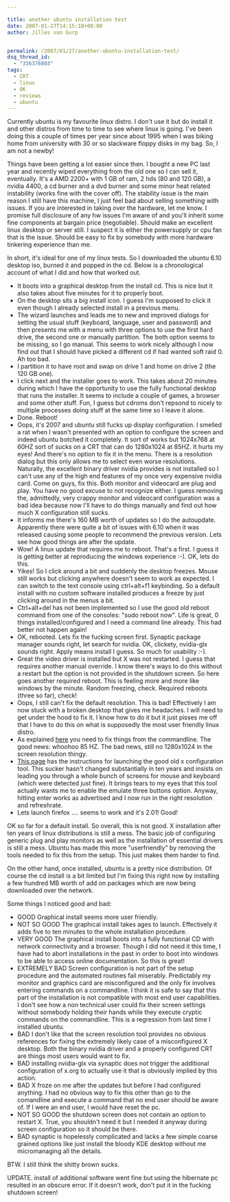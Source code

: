 ```yaml
---

title: another ubuntu installation test
date: 2007-01-27T14:15:18+00:00
author: Jilles van Gurp


permalink: /2007/01/27/another-ubuntu-installation-test/
dsq_thread_id:
  - "336376803"
tags:
  - CRT
  - linux
  - OK
  - reviews
  - ubuntu
---
```

Currently ubuntu is my favourite linux distro. I don't use it but do install it and other distros from time to time to see where linux is going. I've been doing this a couple of times per year since about 1995 when I was biking home from university with 30 or so slackware floppy disks in my bag. So, I am not a newby!

Things have been getting a lot easier since then. I bought a new PC last year and recently wiped everything from the old one so I can sell it, eventually. It's a AMD 2200+ with 1 GB of ram, 2 hds (80 and 120 GB), a nvidia 4400, a cd burner and a dvd burner and some minor heat related instability (works fine with the cover off). The stability issue is the main reason I still have this machine, I just feel bad about selling something with issues. If you are interested in taking over the hardware, let me know. I promise full disclosure of any hw issues I'm aware of and you'll inherit some fine components at bargain price (negotiable). Should make an excellent linux desktop or server still. I suspect it is either the powersupply or cpu fan that is the issue. Should be easy to fix by somebody with more hardware tinkering experience than me.

In short, it's ideal for one of my linux tests. So I downloaded the ubuntu 6.10 desktop iso, burned it and popped in the cd. Below is a chronological account of what I did and how that worked out.

- It boots into a graphical desktop from the install cd. This is nice but it also takes about five minutes for it to properly boot.
-  On the desktop sits a big install icon. I guess I'm supposed to click it even though I already selected install in a previous menu.
- The wizard launches and leads me to new and improved dialogs for setting the usual stuff (keyboard, language, user and password) and then presents me with a menu with three options to use the first hard drive, the second one or manually partition. The both option seems to be missing, so I go manual. This seems to work nicely although I now find out that I should have picked a different cd if had wanted soft raid 0. Ah too bad.
- I partition it to have root and swap on drive 1 and home on drive 2 (the 120 GB one).
- I click next and the installer goes to work. This takes about 20 minutes during which I have the opportunity to use the fully functional desktop that runs the installer. It seems to include a couple of games, a browser and some other stuff. Fun, I guess but cdroms don't repsond to nicely to multiple processes doing stuff at the same time so I leave it alone.
- Done. Reboot!
- Oops, it's 2007 and ubuntu still fucks up display configuration. I smelled a rat when I wasn't presented with an option to configure the screen and indeed ubuntu botched it completely. It sort of works but 1024x768 at 60HZ sort of sucks on a CRT that can do 1280x1024 at 85HZ. It hurts my eyes! And there's no option to fix it in the menu. There is a resolution dialog but this only allows me to select even worse resolutions. Naturally, the excellent binary driver nvidia provides is not installed so I can't use any of the high end features of my once very expensive nvidia card. Come on guys, fix this. Both monitor and videocard are plug and play. You have no good excuse to not recognize either. I guess removing the, admittedly, very crappy monitor and videocard configuration was a bad idea because now I'll have to do things manually and find out how much X configuration still sucks.
- It informs me there's 160 MB worth of updates so I do the autoupdate. Apparently there were quite a bit of issues with 6.10 when it was released causing some people to recommend the previous version. Lets see how good things are after the update.
- Wow! A linux update that requires me to reboot. That's a first. I guess it is getting better at reproducing the windows experience :-).  OK, lets do this.
- Yikes! So I click around a bit and suddenly the desktop freezes. Mouse still works but clicking anywhere doesn't seem to work as expected. I can switch to the text console using ctrl+alt+f1 keybinding. So a default install with no custom software installed produces a freeze by just clicking around in the menus a bit.
- Ctrl+alt+del has not been implemented so I use the good old reboot command from one of the consoles: "sudo reboot now". Life is great, 0 things installed/configured and I need a command line already. This had better not happen again!
- OK, rebooted. Lets fix the fucking screen first. Synaptic package manager sounds right, let search for nvidia. OK, clickety, nvidia-glx sounds right. Apply means install I guess. So much for usability :-).
- Great the video driver is installed but X was not restarted. I guess that requires another manual override. I know there's ways to do this without a restart but the option is not provided in the shutdown screen. So here goes another required reboot. This is feeling more and more like windows by the minute. Random freezing, check. Required reboots (three so far), check!
- Oops, I still can't fix the default resolution. This is bad! Effectively I am now stuck with a broken desktop that gives me headaches. I will need to get under the hood to fix it. I know how to do it but it just pisses me off that I have to do this on what is supposedly the most user friendly linux distro.
- As explained [here](http://tuxicity.wordpress.com/2006/12/04/nvidia-on-ubuntu/) you need to fix things from the commandline. The good news: whoohoo 85 HZ. The bad news, still no 1280x1024 in the screen resolution thingy.
- [This page](http://tuxicity.wordpress.com/2006/12/02/configure-your-resolution-in-ubuntu-and-debian/ ) has the instructions for launching the good old x configuration tool. This sucker hasn't changed substantially in ten years and insists on leading you through a whole bunch of screens for mouse and keyboard (which were detected just fine). It brings tears to my eyes that this tool actually wants me to enable the emulate three buttons option. Anyway, hitting enter works as advertised and I now run in the right resolution and refreshrate.
- Lets launch firefox .... seems to work and it's 2.01! Good!

OK so far for a default install. So overall, this is not good. X installation after ten years of linux distributions is still a mess. The basic job of configuring generic plug and play monitors as well as the installation of essential drivers is still a mess. Ubuntu has made this more "userfriendly" by removing the tools needed to fix this from the setup. This just makes them harder to find.

On the other hand, once installed, ubuntu is a pretty nice distribution. Of course the cd install is a bit limited but I'm fixing this right now by installing a few hundred MB worth of add on packages which are now being downloaded over the network.

Some things I noticed good and bad:

- GOOD Graphical install seems more user friendly.
- NOT SO GOOD The graphical install takes ages to launch. Effectively it adds five to ten minutes to the whole installation procedure.
- VERY GOOD The graphical install boots into a fully functional CD with network connectivity and a browser. Though I did not need it this time, I have had to abort installations in the past in order to boot into windows to be able to access online documentation. So this is great!
- EXTREMELY BAD Screen configuration is not part of the setup procedure and the automated routines fail miserably. Predictably my monitor and graphics card are misconfigured and the only fix involves entering commands on a commandline. I think it is safe to say that this part of the installation is not compatible with most end user capabilities. I don't see how a non technical user could fix their screen settings without somebody holding their hands while they execute cryptic commands on the commandline. This is a regression from last time I installed ubuntu.
- BAD I don't like that the screen resolution tool provides no obvious references for fixing the extremely likely case of a misconfigured X desktop. Both the binary nvidia driver and a properly configured CRT are things most users would want to fix.
- BAD installing nvidia-glx via synaptic does not trigger the additional configuration of x.org to actually use it that is obviously implied by this action.
-  BAD X froze on me after the updates but before I had configured anything. I had no obvious way to fix this other than go to the comandline and execute a command that no end user should be aware of. If I were an end user, I would have reset the pc.
- NOT SO GOOD the shutdown screen does not contain an option to restart X. True, you shouldn't need it but I needed it anyway during screen configuration so it should be there.
- BAD synaptic is hopelessly complicated and lacks a few simple coarse grained options like just install the bloody KDE desktop without me micromanaging all the details.

BTW. I still think the shitty brown sucks.

UPDATE. install of additional software went fine but using the hibernate pc resulted in an obscure error. If it doesn't work, don't put it in the fucking shutdown screen!